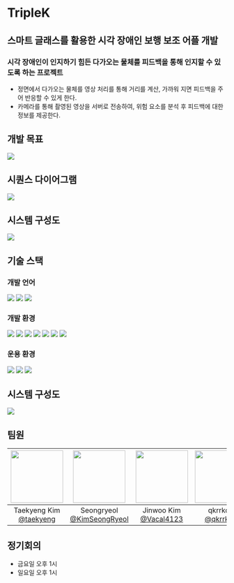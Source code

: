 # TripleK

## 스마트 글래스를 활용한 시각 장애인 보행 보조 어플 개발

### 시각 장애인이 인지하기 힘든 다가오는 물체를 피드백을 통해 인지할 수 있도록 하는 프로젝트
- 정면에서 다가오는 물체를 영상 처리를 통해 거리를 계산, 가까워 지면 피드백을 주어 반응할 수 있게 한다.
- 카메라를 통해 촬영된 영상을 서버로 전송하여, 위험 요소를 분석 후 피드백에 대한 정보를 제공한다.

## 개발 목표
<img src="https://github.com/user-attachments/assets/f5ab1d88-60ca-43b8-aa55-065c916bb3a2"/>

## 시퀀스 다이어그램
<img src="https://github.com/user-attachments/assets/38325352-f04c-4830-a427-28d5f5343644"/>

## 시스템 구성도
<img src="https://github.com/user-attachments/assets/5dca0a6b-a170-4cb5-90f5-2241dc3af5dc"/>

## 기술 스택
### 개발 언어
<img src="https://img.shields.io/badge/python-3776AB?style=for-the-badge&logo=python&logoColor=white"> <img src="https://img.shields.io/badge/c++-00599C?style=for-the-badge&logo=c%2B%2B&logoColor=white"> <img src="https://img.shields.io/badge/Kotlin-7F52FF?style=for-the-badge&logo=Kotlin&logoColor=white">
### 개발 환경
<img src="https://img.shields.io/badge/github-181717?style=for-the-badge&logo=github&logoColor=white"> <img src="https://img.shields.io/badge/git-F05032?style=for-the-badge&logo=git&logoColor=white"> <img src="https://img.shields.io/badge/android studio-3DDC84?style=for-the-badge&logo=androidstudio&logoColor=white"> <img src="https://img.shields.io/badge/arduino IDE-00878F?style=for-the-badge&logo=arduino&logoColor=white"> <img src="https://img.shields.io/badge/jupyter-F37626?style=for-the-badge&logo=jupyter&logoColor=white"> <img src="https://img.shields.io/badge/spyder ide-8C0000?style=for-the-badge&logo=spyderide&logoColor=white"> <img src="https://img.shields.io/badge/Ubuntu-E95420?style=for-the-badge&logo=Ubuntu&logoColor=white"/>
### 운용 환경
<img src="https://img.shields.io/badge/Amazon%20EC2-FF9900?style=for-the-badge&logo=Amazon%20EC2&logoColor=white"> <img src="https://img.shields.io/badge/esp32 Cam-E7352C?style=for-the-badge&logo=espressif&logoColor=white"> <img src="https://img.shields.io/badge/android-34A853?style=for-the-badge&logo=android&logoColor=white">

## 시스템 구성도
<img src="https://github.com/user-attachments/assets/5ecd463e-5147-4638-9ed0-e7b93f1c3a29"/>

## 팀원
|<img src="https://avatars.githubusercontent.com/u/174297544?v=4" width="120" height="120"/>|<img src="https://avatars.githubusercontent.com/u/73999512?v=4" width="120" height="120"/>|<img src="https://avatars.githubusercontent.com/u/87019634?v=4" width="120" height="120"/>|<img src="https://avatars.githubusercontent.com/u/149243446?v=4" width="120" height="120"/>
|:-:|:-:|:-:|:-:|
|Taekyeng Kim<br/>[@taekyeng](https://github.com/taekyeng)|Seongryeol<br/>[@KimSeongRyeol](https://github.com/KimSeongRyeol)|Jinwoo Kim<br/>[@Vacal4123](https://github.com/Vacal4123)|qkrrkdtj<br/>[@qkrrkdtj](https://github.com/qkrrkdtj)|

## 정기회의
- 금요일 오후 1시
- 일요일 오후 1시
